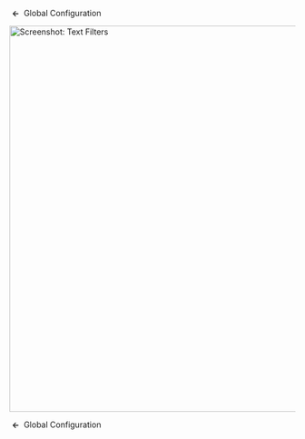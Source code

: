 <!-- Filename: Help4.x:Site_Global_Configuration_Text_Filters / Display title: Site Global Configuration Text Filters -->

 **←**  Global
Configuration

<img
src="https://docs.joomla.org/images/thumb/b/b3/Help-4x-Global-Configuration-textfilters-subscreen-en.png/800px-Help-4x-Global-Configuration-textfilters-subscreen-en.png"
decoding="async"
srcset="https://docs.joomla.org/images/thumb/b/b3/Help-4x-Global-Configuration-textfilters-subscreen-en.png/1200px-Help-4x-Global-Configuration-textfilters-subscreen-en.png 1.5x, https://docs.joomla.org/images/thumb/b/b3/Help-4x-Global-Configuration-textfilters-subscreen-en.png/1600px-Help-4x-Global-Configuration-textfilters-subscreen-en.png 2x"
data-file-width="1882" data-file-height="1602" width="800" height="681"
alt="Screenshot: Text Filters" />

 **←**  Global
Configuration
